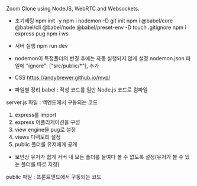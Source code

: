 Zoom Clone using NodeJS, WebRTC and Websockets.

- 초기세팅
npm init -y
npm i nodemon -D
git init
npm i @babel/core @babel/cli @babel/node @babel/preset-env -D
touch .gitignore
npm i express pug
npm i ws

- 서버 실행
npm run dev

- nodemon이 특정폴더의 변경 후에는 자동 실행되지 않게 설정
nodemon.json 파일에 "ignore": ["src/public/*"], 추가

- CSS
https://andybrewer.github.io/mvp/﻿

- 파일별 정리
babel : 작성 코드를 일반 Node.js 코드로 컴파일

server.js 파일 : 백엔드에서 구동되는 코드
1) express를 import
2) express 어플리케이션을 구성
3) view engine을 pug로 설정
4) views 디렉토리 설정
5) public 폴더를 유저에게 공개
* 보안상 유저가 쉽게 서버 내 모든 폴더를 들여다 볼 수 없도록 설정(유저가 볼 수 있는 폴더를 따로 지정)

public 파일 : 프론트엔드에서 구동되는 코드

